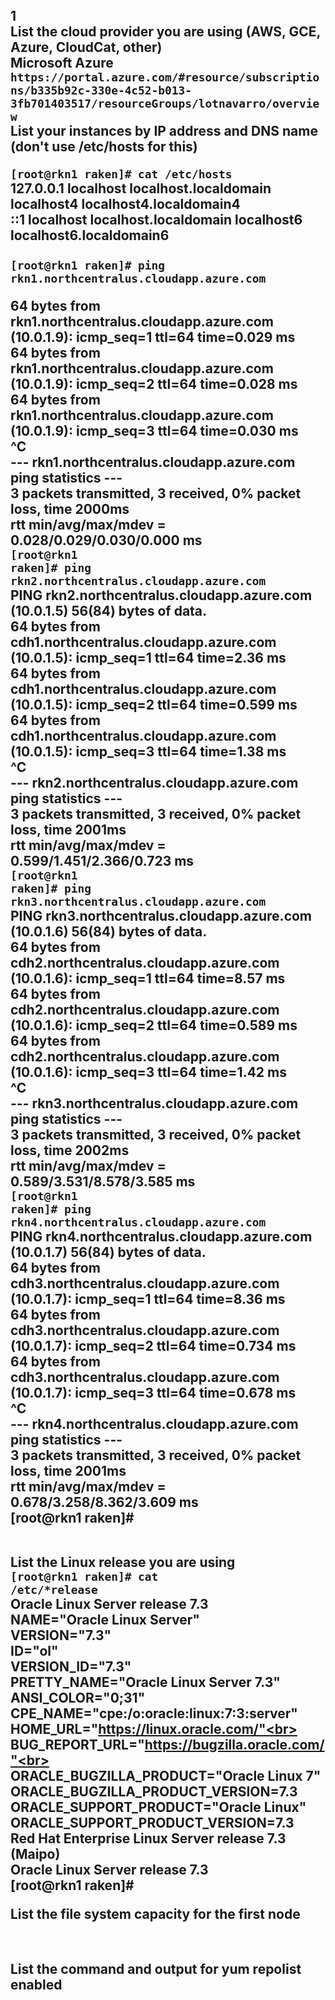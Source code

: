 <h1>

<h2>

<br>
<b>1</b><br>
List the cloud provider you are using (AWS, GCE, Azure, CloudCat, other)<br>
<b>
Microsoft Azure<br>
<code>https://portal.azure.com/#resource/subscriptions/b335b92c-330e-4c52-b013-3fb701403517/resourceGroups/lotnavarro/overview</code><br>
</b>
List your instances by IP address and DNS name (don't use /etc/hosts for this)<br>
<code>
[root@rkn1 raken]# cat /etc/hosts</code><br>
127.0.0.1   localhost localhost.localdomain localhost4 localhost4.localdomain4<br>
::1         localhost localhost.localdomain localhost6 localhost6.localdomain6<br>
<br>
<code>[root@rkn1 raken]# ping rkn1.northcentralus.cloudapp.azure.com<br></code>

64 bytes from rkn1.northcentralus.cloudapp.azure.com (10.0.1.9): icmp_seq=1 ttl=64 time=0.029 ms<br>
64 bytes from rkn1.northcentralus.cloudapp.azure.com (10.0.1.9): icmp_seq=2 ttl=64 time=0.028 ms<br>
64 bytes from rkn1.northcentralus.cloudapp.azure.com (10.0.1.9): icmp_seq=3 ttl=64 time=0.030 ms<br>
^C<br>
--- rkn1.northcentralus.cloudapp.azure.com ping statistics ---<br>
3 packets transmitted, 3 received, 0% packet loss, time 2000ms<br>
rtt min/avg/max/mdev = 0.028/0.029/0.030/0.000 ms<br>
<code>[root@rkn1 raken]# ping rkn2.northcentralus.cloudapp.azure.com<br></code>
PING rkn2.northcentralus.cloudapp.azure.com (10.0.1.5) 56(84) bytes of data.<br>
64 bytes from cdh1.northcentralus.cloudapp.azure.com (10.0.1.5): icmp_seq=1 ttl=64 time=2.36 ms<br>
64 bytes from cdh1.northcentralus.cloudapp.azure.com (10.0.1.5): icmp_seq=2 ttl=64 time=0.599 ms<br>
64 bytes from cdh1.northcentralus.cloudapp.azure.com (10.0.1.5): icmp_seq=3 ttl=64 time=1.38 ms<br>
^C<br>
--- rkn2.northcentralus.cloudapp.azure.com ping statistics ---<br>
3 packets transmitted, 3 received, 0% packet loss, time 2001ms<br>
rtt min/avg/max/mdev = 0.599/1.451/2.366/0.723 ms<br>
<code>[root@rkn1 raken]# ping rkn3.northcentralus.cloudapp.azure.com<br></code>
PING rkn3.northcentralus.cloudapp.azure.com (10.0.1.6) 56(84) bytes of data.<br>
64 bytes from cdh2.northcentralus.cloudapp.azure.com (10.0.1.6): icmp_seq=1 ttl=64 time=8.57 ms<br>
64 bytes from cdh2.northcentralus.cloudapp.azure.com (10.0.1.6): icmp_seq=2 ttl=64 time=0.589 ms<br>
64 bytes from cdh2.northcentralus.cloudapp.azure.com (10.0.1.6): icmp_seq=3 ttl=64 time=1.42 ms<br>
^C<br>
--- rkn3.northcentralus.cloudapp.azure.com ping statistics ---<br>
3 packets transmitted, 3 received, 0% packet loss, time 2002ms<br>
rtt min/avg/max/mdev = 0.589/3.531/8.578/3.585 ms<br>
<code>[root@rkn1 raken]# ping rkn4.northcentralus.cloudapp.azure.com<br></code>
PING rkn4.northcentralus.cloudapp.azure.com (10.0.1.7) 56(84) bytes of data.<br>
64 bytes from cdh3.northcentralus.cloudapp.azure.com (10.0.1.7): icmp_seq=1 ttl=64 time=8.36 ms<br>
64 bytes from cdh3.northcentralus.cloudapp.azure.com (10.0.1.7): icmp_seq=2 ttl=64 time=0.734 ms<br>
64 bytes from cdh3.northcentralus.cloudapp.azure.com (10.0.1.7): icmp_seq=3 ttl=64 time=0.678 ms<br>
^C<br>
--- rkn4.northcentralus.cloudapp.azure.com ping statistics ---<br>
3 packets transmitted, 3 received, 0% packet loss, time 2001ms<br>
rtt min/avg/max/mdev = 0.678/3.258/8.362/3.609 ms<br>
[root@rkn1 raken]# <br>
<br>



List the Linux release you are using<br>
<code>[root@rkn1 raken]# cat /etc/*release</code><br>
Oracle Linux Server release 7.3<br>
NAME="Oracle Linux Server"<br>
VERSION="7.3"<br>
ID="ol"<br>
VERSION_ID="7.3"<br>
PRETTY_NAME="Oracle Linux Server 7.3"<br>
ANSI_COLOR="0;31"<br>
CPE_NAME="cpe:/o:oracle:linux:7:3:server"<br>
HOME_URL="https://linux.oracle.com/"<br>
BUG_REPORT_URL="https://bugzilla.oracle.com/"<br>
<br>
ORACLE_BUGZILLA_PRODUCT="Oracle Linux 7"<br>
ORACLE_BUGZILLA_PRODUCT_VERSION=7.3<br>
ORACLE_SUPPORT_PRODUCT="Oracle Linux"<br>
ORACLE_SUPPORT_PRODUCT_VERSION=7.3<br>
<b>Red Hat Enterprise Linux Server release 7.3 (Maipo)</b><br>
<b>Oracle Linux Server release 7.3</b><br>
[root@rkn1 raken]# 






List the file system capacity for the first node<br>
<code>

</code>

List the command and output for yum repolist enabled<br>
<code>

</code>

